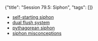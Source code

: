 {"title": "Session 79.5: Siphon", "tags": []}
* [self-starting siphon](https://www.youtube.com/watch?v=4SEv_GxAo70)
* [dual flush system](https://www.youtube.com/watch?v=AOock_GTysw)
* [pythagorean siphon](https://www.youtube.com/watch?v=A-YMHXuiaWw)
* [siphon misconceptions](https://lockhaven.edu/~dsimanek/museum/themes/siphon.htm)

